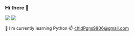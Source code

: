 ### Hi there 👋

<img src="https://img.shields.io/badge/Python-3766AB?style=flat-square&logo=Python&logoColor=white"/></a>
<img src="https://github-readme-stats-git-masterrstaa-rickstaa.vercel.app/api?username=ef4555"/></a>

🌱 I’m currently learning Python
📫 chldPgns9806@gmail.com

